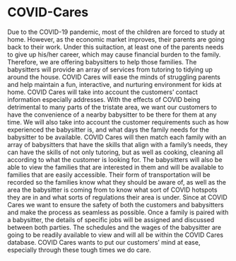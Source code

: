 # COVID-Cares
Due to the COVID-19 pandemic, most of the children are forced to study at home. However, as the economic market improves, their parents are going back to their work. Under this suitaction, at least one of the parents needs to give up his/her career, which may cause financial burden to the family. Therefore, we are offering babysitters to help those families. The babysitters will provide an array of services from tutoring to tidying up around the house. COVID Cares will ease the minds of struggling parents and help maintain a fun, interactive, and nurturing environment for kids at home. COVID Cares will take into account the customers’ contact information especially addresses. With the effects of COVID being detrimental to many parts of the tristate area, we want our customers to have the convenience of a nearby babysitter to be there for them at any time. We will also take into account the customer requirements such as how experienced the babysitter is, and what days the family needs for the babysitter to be available. COVID Cares will then match each family with an array of babysitters that have the skills that align with a family’s needs, they can have the skills of not only tutoring, but as well as cooking, cleaning all according to what the customer is looking for. The babysitters will also be able to view the families that are interested in them and will be available to families that are easily accessible. Their form of transportation will be recorded so the families know what they should be aware of, as well as the area the babysitter is coming from to know what sort of COVID hotspots they are in and what sorts of regulations their area is under.  Since at COVID Cares we want to ensure the safety of both the customers and babysitters and make the process as seamless as possible. Once a family is paired with a babysitter, the details of specific jobs will be assigned and discussed between both parties. The schedules and the wages of the babysitter are going to be readily available to view and will all be within the COVID Cares database. COVID Cares wants to put our customers’ mind at ease, especially through these tough times we do care. 
